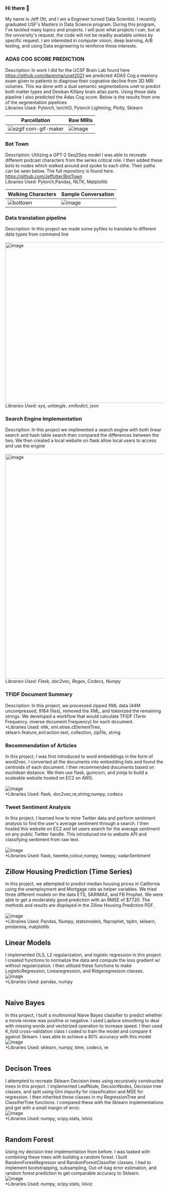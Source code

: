 ### Hi there 👋

My name is Jeff Ott, and I am a Engineer turned Data Scientist. I recently graduated USF's Masters in Data Science program. During this program, I've tackled many topics and projects. I will post what projects I can, but at the university's request, the code will not be readily available unless by specific request. I am interested in computer vision, deep learning, A/B testing, and using Data engineering to reinforce these interests.



### ADAS COG SCORE PREDICTION  <br>
Description: In work I did for the UCSF Brain Lab found here https://github.com/darenma/unet2021 we predicted ADAS Cog a memory exam given to patients to diagnose their cognative decline from 3D MRI volumes. This wa done with a dual semantic segmentations unet to predict both matter types and Desikan Killany brain atlas parts. Using these data pipeline I also predicted the Adas Cog score. Below is the results from one of the segmentation pipelines <br>
Libraries Used: Pytorch, torchIO, Pytorch Lightning, Plotly, Sklearn <br>

| Parcellation | Raw MRIs
| ------------- | ------------- |
![ezgif com-gif-maker](https://user-images.githubusercontent.com/60712345/178179031-78fb6273-284e-4cc3-8ada-b003c02bdfe0.gif) | ![image](https://user-images.githubusercontent.com/60712345/178181131-31c59e98-18f3-4f42-9ac6-425507efd86b.png)



### Bot Town <br>
Description: Utilizing a GPT-2 Seq2Seq model I was able to recreate different podcast characters from the series critical role. I then added these bots to nodes which walked around and spoke to each othe. Their paths can be seen below. The full repository is found here. https://github.com/Jeffotter/BotTown <br>
Libraries Used: Pytorch,Pandas, NLTK, Matplotlib <br>


| Walking Characters | Sample Conversation 
| ------------- | ------------- |
![bottown](https://user-images.githubusercontent.com/60712345/178180541-74824dd1-03f7-4703-8be2-bed4aab27bdb.gif) | ![image](https://user-images.githubusercontent.com/60712345/178180660-5a0b65e4-8862-49b8-877d-261a7ca744e9.png)





### Data translation pipeline  <br>
Description: In this project we made some pyfiles to translate to different data types from command line <br><br>
<img width="509" alt="image" src="https://user-images.githubusercontent.com/60712345/161851380-3bef0ea3-8560-46c0-b48f-fc1c0e26d7c7.png"> <br>
*Libraries Used: sys, untangle, xmltodict, json*

### Search Engine Implementation <br>
Description: In this project we implimented a search engine with both linear search and hash table search then compared the differences between the two. We then created a local website on flask allow local users to access and use the engine <br><br>
<img width="711" alt="image" src="https://user-images.githubusercontent.com/60712345/161855175-0be40807-edf6-4241-8148-9d1938792bb5.png"><br>
*Libraries Used: Flask, doc2vec, Regex, Codecs, Numpy*

### TFIDF Document Summary <br>
Description: In this project, we processed zipped XML data (44M uncompressed, 9164 files), removed the XML, and tokenized the remaining strings. We developed a workflow that would calculate TFIDF (Term Frequency. inverse document Frequency) for each document. <br>
*Libraries Used: nltk, xml.etree.cElementTree, sklearn.feature_extraction.text, collection, zipfile, string

### Recommendation of Articles <br>
In this project, I was first introduced to word embeddings in the form of word2vec. I converted all the documents into embedding lists and found the centroids of each document. I then recommended documents based on euclidean distance. We then use flask, gunicorn, and jninja to build a scaleable website hosted on EC2 on AWS.<br><br>
![image](https://user-images.githubusercontent.com/60712345/163700421-ac099934-f0f7-4739-b00e-57118db89d7f.png)<br>
*Libraries Used: flask, doc2vec,re,string,numpy, codecs <br>

### Tweet Sentiment Analysis <br>
In this project, I learned how to mine Twitter data and perform sentiment analysis to find the user's average sentiment through a search. I then hosted this website on EC2 and let users search for the average sentiment on any public Twitter handle. This introduced me to website API and classifying sentiment from raw text. <br><br>
![image](https://user-images.githubusercontent.com/60712345/163700854-d423e284-d7e2-42c7-8ce4-e2bb6859aff0.png)<br>
*Libraries Used: flask, tweetie,colour,numpy, tweepy, vadarSentiment <br>


## Zillow Housing Prediction (Time Series) <br>
In this project, we attempted to predict median housing prices in California using the unemployment and Mortgage rate as helper variables. We tried three different models on the data ETS, SARIMAX, and FB Prophet. We were able to get a moderately good prediction with an RMSE of $7720. The methods and results are displayed in the Zillow Housing Prediction PDF. <br><br>
![image](https://user-images.githubusercontent.com/60712345/163701462-0f53bbfc-664f-4f2e-bc1e-146c0ba06792.png)<br>
*Libraires Used: Pandas, Numpy, statsmodels, fbprophet, tqdm, sklearn, pmdarmia, matplotlib

## Linear Models <br>
I implemented OLS, L2 regularization, and logistic regression in this project. I created functions to normalize the data and compute the loss gradient w/ without regularization. I then utilized these functions to make LogisticRegression, Linearegression, and Ridgeregresison classes.<br>
![image](https://user-images.githubusercontent.com/60712345/163701679-685d81f0-cbc2-4a39-aaf9-a4931e2dc267.png)<br>
*Libraries Used: pandas, numpy <br><br>

## Naive Bayes<br>
In this project, I built a multinomial Naive Bayes classifier to predict whether a movie review was positive or negative. I used Laplace smoothing to deal with missing words and vectorized operation to increase speed. I then used K_fold cross-validation class I coded to train the model and compare it against Sklearn. I was able to achieve a 80% accuracy with this model <br>
![image](https://user-images.githubusercontent.com/60712345/163702511-6f5f6740-3063-40fa-9de2-6169b8765109.png)<br>
*Libraries Used: sklearn, numpy, time, codecs, re <br><br>

## Decison Trees<br>
I attempted to recreate Sklearn Decision trees using recursively constructed trees in this project. I implemented LeafNode, DecsionNodes, Decision tree classes, and split using Gini impurity for classification and MSE for regression. I then inherited these classes in my RegressionTree and ClassifierTree functions. I compared these with the Sklearn implementations and got with a small margin of error. <br>
![image](https://user-images.githubusercontent.com/60712345/163702913-a9f92d76-3627-4832-bc5e-f7494939fb56.png)<br>
*Libraries Used: numpy, scipy.stats, lolviz <br><br>

## Random Forest<br>
Using my decision tree implementation from before. I was tasked with combining these trees with building a random forest. I built  RandomForestRegressor and RandomForestClassifier classes. I had to implement bootstrapping, subsampling, Out-of-bag error estimation, and random forest prediction to get comparable accuracy to Sklearn.<br>
![image](https://user-images.githubusercontent.com/60712345/163703319-bb065869-65d4-4513-86ad-1f919d78ac83.png)<br>
*Libraries Used: numpy, scipy.stats, lolviz <br><br>


<!-- ## OO hash table implimentation <br> 
In this 
Libraries Used:

## Clustering <br>
Libraries Used:

## Feature Importance <br>
Libraries Used:

## Multi Class Logistic Regression Implementation <br>
Libraries Used:

## Feature Engineering <br>
Libraries Used:

## ML Metric Understanding <br>
Libraries Used:

## A/B Testing hypothetical UI optimization problem inspired by Netflix <br>
Libraries Used:

## Gradient Boosted Neural Networks -->
